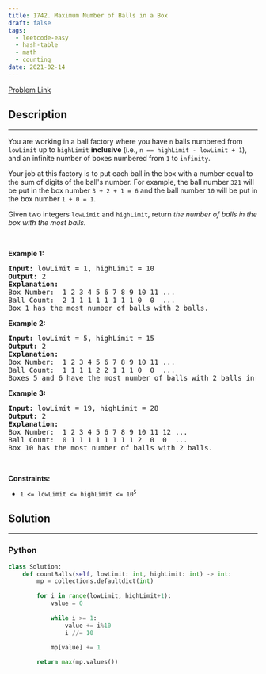 ```yaml
---
title: 1742. Maximum Number of Balls in a Box
draft: false
tags: 
  - leetcode-easy
  - hash-table
  - math
  - counting
date: 2021-02-14
---
```


[Problem Link](https://leetcode.com/problems/maximum-number-of-balls-in-a-box/)

## Description

---
<p>You are working in a ball factory where you have <code>n</code> balls numbered from <code>lowLimit</code> up to <code>highLimit</code> <strong>inclusive</strong> (i.e., <code>n == highLimit - lowLimit + 1</code>), and an infinite number of boxes numbered from <code>1</code> to <code>infinity</code>.</p>

<p>Your job at this factory is to put each ball in the box with a number equal to the sum of digits of the ball&#39;s number. For example, the ball number <code>321</code> will be put in the box number <code>3 + 2 + 1 = 6</code> and the ball number <code>10</code> will be put in the box number <code>1 + 0 = 1</code>.</p>

<p>Given two integers <code>lowLimit</code> and <code>highLimit</code>, return<em> the number of balls in the box with the most balls.</em></p>

<p>&nbsp;</p>
<p><strong class="example">Example 1:</strong></p>

<pre>
<strong>Input:</strong> lowLimit = 1, highLimit = 10
<strong>Output:</strong> 2
<strong>Explanation:</strong>
Box Number:  1 2 3 4 5 6 7 8 9 10 11 ...
Ball Count:  2 1 1 1 1 1 1 1 1 0  0  ...
Box 1 has the most number of balls with 2 balls.</pre>

<p><strong class="example">Example 2:</strong></p>

<pre>
<strong>Input:</strong> lowLimit = 5, highLimit = 15
<strong>Output:</strong> 2
<strong>Explanation:</strong>
Box Number:  1 2 3 4 5 6 7 8 9 10 11 ...
Ball Count:  1 1 1 1 2 2 1 1 1 0  0  ...
Boxes 5 and 6 have the most number of balls with 2 balls in each.
</pre>

<p><strong class="example">Example 3:</strong></p>

<pre>
<strong>Input:</strong> lowLimit = 19, highLimit = 28
<strong>Output:</strong> 2
<strong>Explanation:</strong>
Box Number:  1 2 3 4 5 6 7 8 9 10 11 12 ...
Ball Count:  0 1 1 1 1 1 1 1 1 2  0  0  ...
Box 10 has the most number of balls with 2 balls.
</pre>

<p>&nbsp;</p>
<p><strong>Constraints:</strong></p>

<ul>
	<li><code>1 &lt;= lowLimit &lt;= highLimit &lt;= 10<sup>5</sup></code></li>
</ul>


## Solution

---
### Python
``` py title='maximum-number-of-balls-in-a-box'
class Solution:
    def countBalls(self, lowLimit: int, highLimit: int) -> int:
        mp = collections.defaultdict(int)
        
        for i in range(lowLimit, highLimit+1):
            value = 0
            
            while i >= 1:
                value += i%10
                i //= 10
                
            mp[value] += 1

        return max(mp.values())
```

